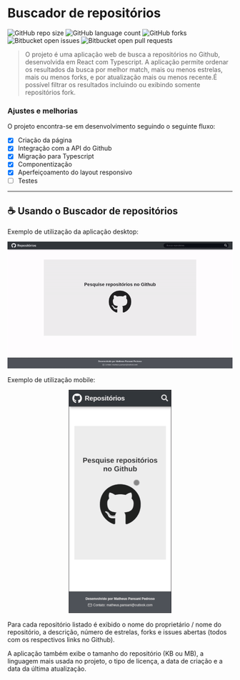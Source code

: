 # Buscador de repositórios

![GitHub repo size](https://img.shields.io/github/repo-size/comteaga/valinor?style=for-the-badge)
![GitHub language count](https://img.shields.io/github/languages/top/comteaga/valinor?style=for-the-badge)
![GitHub forks](https://img.shields.io/github/forks/comteaga/valinor?style=for-the-badge)
![Bitbucket open issues](https://img.shields.io/github/issues/comteaga/valinor?style=for-the-badge)
![Bitbucket open pull requests](https://img.shields.io/github/issues-pr/comteaga/valinor?style=for-the-badge)

> O projeto é uma aplicação web de busca a repositórios no Github, desenvolvida em React com Typescript. A aplicação permite ordenar os resultados da busca por melhor match, mais ou menos estrelas, mais ou menos forks, e por atualização mais ou menos recente.É possível filtrar os resultados incluindo ou exibindo somente repositórios fork.

### Ajustes e melhorias

O projeto encontra-se em desenvolvimento seguindo o seguinte fluxo:

- [x] Criação da página
- [x] Integração com a API do Github
- [x] Migração para Typescript
- [x] Componentização
- [x] Aperfeiçoamento do layout responsivo
- [ ] Testes

---

## ☕ Usando o Buscador de repositórios

Exemplo de utilização da aplicação desktop:

<p  align="center">
  <img src="src/assets/desktop.gif" width="800px" />
</p>

Exemplo de utilização mobile:

<p  align="center">
  <img src="src/assets/mobile.gif" height="500px" />
</p>

Para cada repositório listado é exibido o nome do proprietário / nome do repositório, a descrição, número de estrelas, forks e issues abertas (todos com os respectivos links no Github).

A aplicação também exibe o tamanho do repositório (KB ou MB), a linguagem mais usada no projeto, o tipo de licença, a data de criação e a data da última atualização.
